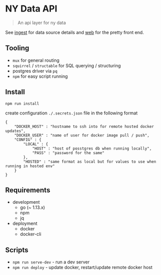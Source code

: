 # NY Data API
> An api layer for ny data

See [ingest](https://github.com/mdm373/ny-data-ingest) for data source details and [web](https://github.com/mdm373/ny-data-web) for the pretty front end.

## Tooling
* `mux` for general routing
* `squirrel` / `structable` for SQL querying / structuring
*  postgres driver via `pq`
* `npm` for easy script running

## Install
```
npm run install
```
create configuration `./.secrets.json` file in the following format
```
{
    "DOCKER_HOST" : "hostname to ssh into for remote hosted docker updates",
    "DOCKER_USER" : "name of user for docker image pull / push",
    "CONFIG" : {
        "LOCAL" : {
            "HOST" : "host of posstgres db when running locally",
            "PASS" : "password for the same"
        },
        "HOSTED" : "same format as local but for values to use when running in hosted env"
    }
}
```
## Requirements
* development
  * go (~ 1.13.x)
  * npm
  * jq
* deployment
  * docker
  * docker-cli

## Scripts
* `npm run serve-dev` - run a dev server
* `npm run deploy` - update docker, restart/update remote docker host
